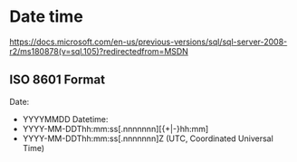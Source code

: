 # Date time

https://docs.microsoft.com/en-us/previous-versions/sql/sql-server-2008-r2/ms180878(v=sql.105)?redirectedfrom=MSDN

## ISO 8601 Format
Date:
- YYYYMMDD
Datetime:
- YYYY-MM-DDThh:mm:ss[.nnnnnnn][{+|-}hh:mm]
- YYYY-MM-DDThh:mm:ss[.nnnnnnn]Z (UTC, Coordinated Universal Time)
